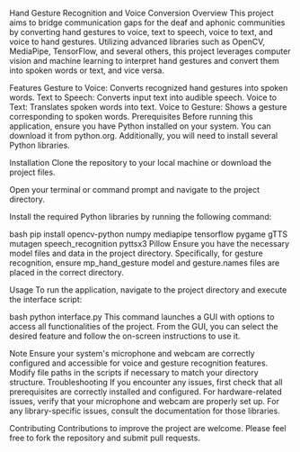 Hand Gesture Recognition and Voice Conversion
Overview
This project aims to bridge communication gaps for the deaf and aphonic communities by converting hand gestures to voice, text to speech, voice to text, and voice to hand gestures. Utilizing advanced libraries such as OpenCV, MediaPipe, TensorFlow, and several others, this project leverages computer vision and machine learning to interpret hand gestures and convert them into spoken words or text, and vice versa.

Features
Gesture to Voice: Converts recognized hand gestures into spoken words.
Text to Speech: Converts input text into audible speech.
Voice to Text: Translates spoken words into text.
Voice to Gesture: Shows a gesture corresponding to spoken words.
Prerequisites
Before running this application, ensure you have Python installed on your system. You can download it from python.org. Additionally, you will need to install several Python libraries.

Installation
Clone the repository to your local machine or download the project files.

Open your terminal or command prompt and navigate to the project directory.

Install the required Python libraries by running the following command:

bash
pip install opencv-python numpy mediapipe tensorflow pygame gTTS mutagen speech_recognition pyttsx3 Pillow
Ensure you have the necessary model files and data in the project directory. Specifically, for gesture recognition, ensure mp_hand_gesture model and gesture.names files are placed in the correct directory.

Usage
To run the application, navigate to the project directory and execute the interface script:

bash
python interface.py
This command launches a GUI with options to access all functionalities of the project. From the GUI, you can select the desired feature and follow the on-screen instructions to use it.

Note
Ensure your system's microphone and webcam are correctly configured and accessible for voice and gesture recognition features.
Modify file paths in the scripts if necessary to match your directory structure.
Troubleshooting
If you encounter any issues, first check that all prerequisites are correctly installed and configured. For hardware-related issues, verify that your microphone and webcam are properly set up. For any library-specific issues, consult the documentation for those libraries.

Contributing
Contributions to improve the project are welcome. Please feel free to fork the repository and submit pull requests.

